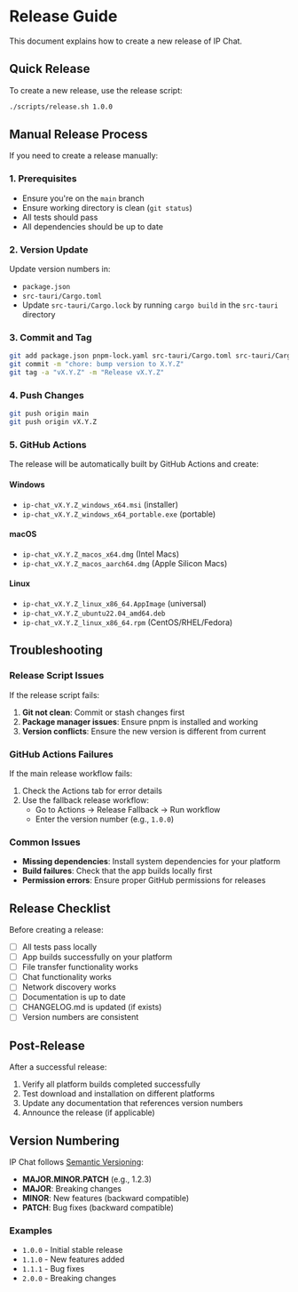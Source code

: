 # Release Guide

This document explains how to create a new release of IP Chat.

## Quick Release

To create a new release, use the release script:

```bash
./scripts/release.sh 1.0.0
```

## Manual Release Process

If you need to create a release manually:

### 1. Prerequisites

- Ensure you're on the `main` branch
- Ensure working directory is clean (`git status`)
- All tests should pass
- All dependencies should be up to date

### 2. Version Update

Update version numbers in:
- `package.json`
- `src-tauri/Cargo.toml`
- Update `src-tauri/Cargo.lock` by running `cargo build` in the `src-tauri` directory

### 3. Commit and Tag

```bash
git add package.json pnpm-lock.yaml src-tauri/Cargo.toml src-tauri/Cargo.lock
git commit -m "chore: bump version to X.Y.Z"
git tag -a "vX.Y.Z" -m "Release vX.Y.Z"
```

### 4. Push Changes

```bash
git push origin main
git push origin vX.Y.Z
```

### 5. GitHub Actions

The release will be automatically built by GitHub Actions and create:

#### Windows
- `ip-chat_vX.Y.Z_windows_x64.msi` (installer)
- `ip-chat_vX.Y.Z_windows_x64_portable.exe` (portable)

#### macOS
- `ip-chat_vX.Y.Z_macos_x64.dmg` (Intel Macs)
- `ip-chat_vX.Y.Z_macos_aarch64.dmg` (Apple Silicon Macs)

#### Linux
- `ip-chat_vX.Y.Z_linux_x86_64.AppImage` (universal)
- `ip-chat_vX.Y.Z_ubuntu22.04_amd64.deb`
- `ip-chat_vX.Y.Z_linux_x86_64.rpm` (CentOS/RHEL/Fedora)

## Troubleshooting

### Release Script Issues

If the release script fails:

1. **Git not clean**: Commit or stash changes first
2. **Package manager issues**: Ensure pnpm is installed and working
3. **Version conflicts**: Ensure the new version is different from current

### GitHub Actions Failures

If the main release workflow fails:

1. Check the Actions tab for error details
2. Use the fallback release workflow:
   - Go to Actions → Release Fallback → Run workflow
   - Enter the version number (e.g., `1.0.0`)

### Common Issues

- **Missing dependencies**: Install system dependencies for your platform
- **Build failures**: Check that the app builds locally first
- **Permission errors**: Ensure proper GitHub permissions for releases

## Release Checklist

Before creating a release:

- [ ] All tests pass locally
- [ ] App builds successfully on your platform
- [ ] File transfer functionality works
- [ ] Chat functionality works
- [ ] Network discovery works
- [ ] Documentation is up to date
- [ ] CHANGELOG.md is updated (if exists)
- [ ] Version numbers are consistent

## Post-Release

After a successful release:

1. Verify all platform builds completed successfully
2. Test download and installation on different platforms
3. Update any documentation that references version numbers
4. Announce the release (if applicable)

## Version Numbering

IP Chat follows [Semantic Versioning](https://semver.org/):

- **MAJOR.MINOR.PATCH** (e.g., 1.2.3)
- **MAJOR**: Breaking changes
- **MINOR**: New features (backward compatible)
- **PATCH**: Bug fixes (backward compatible)

### Examples

- `1.0.0` - Initial stable release
- `1.1.0` - New features added
- `1.1.1` - Bug fixes
- `2.0.0` - Breaking changes